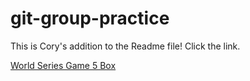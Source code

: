 # git-group-practice

This is Cory's addition to the Readme file! Click the link.

[World Series Game 5 Box](https://www.espn.com/mlb/boxscore?gameId=401246391)
